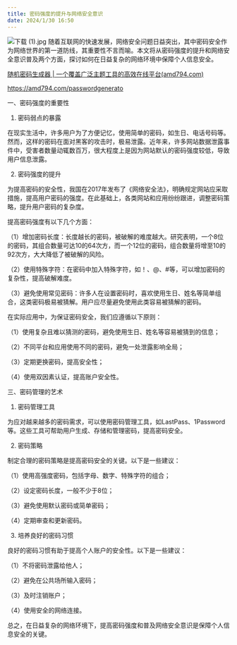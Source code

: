 ```yaml
---
title: 密码强度的提升与网络安全意识
date: 2024/1/30 16:50
---
```



![下载 (1).jpg](https://p6-juejin.byteimg.com/tos-cn-i-k3u1fbpfcp/b3b6796e56c948d79426f07e09292378~tplv-k3u1fbpfcp-jj-mark:0:0:0:0:q75.image#?w=1024&h=1024&s=193671&e=jpg&b=826449)
随着互联网的快速发展，网络安全问题日益突出，其中密码安全作为网络世界的第一道防线，其重要性不言而喻。本文将从密码强度的提升和网络安全意识普及两个方面，探讨如何在日益复杂的网络环境中保障个人信息安全。

[随机密码生成器 | 一个覆盖广泛主题工具的高效在线平台(amd794.com)](https://amd794.com/passwordgenerato)

https://amd794.com/passwordgenerato

一、密码强度的重要性

1. 密码弱点的暴露

在现实生活中，许多用户为了方便记忆，使用简单的密码，如生日、电话号码等。然而，这样的密码在面对黑客的攻击时，极易泄露。近年来，许多网站数据泄露事件中，受害者数量动辄数百万，很大程度上是因为网站默认的密码强度较低，导致用户信息泄露。

2. 密码强度的提升

为提高密码的安全性，我国在2017年发布了《网络安全法》，明确规定网站应采取措施，提高用户密码的强度。在此基础上，各类网站和应用纷纷跟进，调整密码策略，提升用户密码的复杂度。

提高密码强度有以下几个方面：

（1）增加密码长度：长度越长的密码，被破解的难度越大。研究表明，一个8位的密码，其组合数量可达10的64次方，而一个12位的密码，组合数量将增至10的92次方，大大降低了被破解的风险。

（2）使用特殊字符：在密码中加入特殊字符，如！、@、#等，可以增加密码的复杂性，提高破解难度。

（3）避免使用常见密码：许多人在设置密码时，喜欢使用生日、姓名等简单组合，这类密码极易被猜解。用户应尽量避免使用此类容易被猜解的密码。


在实际应用中，为保证密码安全，我们应遵循以下原则：

（1）使用复杂且难以猜测的密码，避免使用生日、姓名等容易被猜到的信息；

（2）不同平台和应用使用不同的密码，避免一处泄露影响全局；

（3）定期更换密码，提高安全性；

（4）使用双因素认证，提高账户安全性。

三、密码管理的艺术

1. 密码管理工具

为应对越来越多的密码需求，可以使用密码管理工具，如LastPass、1Password等。这些工具可帮助用户生成、存储和管理密码，提高密码安全。

2. 密码策略

制定合理的密码策略是提高密码安全的关键。以下是一些建议：

（1）使用高强度密码，包括字母、数字、特殊字符的组合；

（2）设定密码长度，一般不少于8位；

（3）避免使用默认密码或简单密码；

（4）定期审查和更新密码。

3. 培养良好的密码习惯

良好的密码习惯有助于提高个人账户的安全性。以下是一些建议：

（1）不将密码泄露给他人；

（2）避免在公共场所输入密码；

（3）及时注销账户；

（4）使用安全的网络连接。


总之，在日益复杂的网络环境下，提高密码强度和普及网络安全意识是保障个人信息安全的关键。
